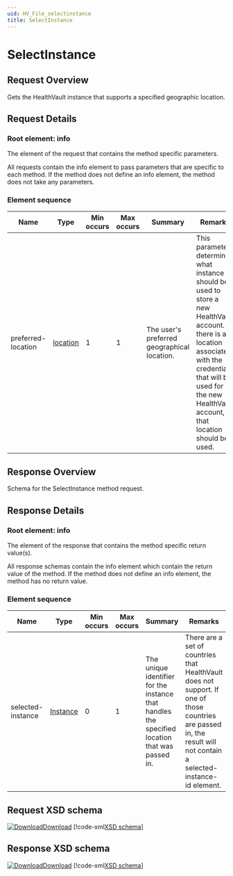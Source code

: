 ```yaml
---
uid: HV_File_selectinstance
title: SelectInstance
---
```


# SelectInstance

## Request Overview

Gets the HealthVault instance that supports a specified geographic location.

## Request Details

<a name='info'></a>

### Root element: info

The element of the request that contains the method specific parameters.

All requests contain the info element to pass parameters that are specific to each method. If the method does not define an info element, the method does not take any parameters.

### Element sequence

Name|Type|Min occurs|Max occurs|Summary|Remarks
---|---|---|---|---|---
preferred-location|[location](xref:HV_File_location)|1|1|The user's preferred geographical location.|This parameter determines what instance should be used to store a new HealthVault account. If there is a location associated with the credential that will be used for the new HealthVault account, that location should be used.

## Response Overview

Schema for the SelectInstance method request.

## Response Details

<a name='info'></a>

### Root element: info

The element of the response that contains the method specific return value(s).

All response schemas contain the info element which contain the return value of the method. If the method does not define an info element, the method has no return value.

### Element sequence

Name|Type|Min occurs|Max occurs|Summary|Remarks
---|---|---|---|---|---
selected-instance|[Instance](xref:HV_File_types#Instance)|0|1|The unique identifier for the instance that handles the specified location that was passed in.|There are a set of countries that HealthVault does not support. If one of those countries are passed in, the result will not contain a selected-instance-id element.

## Request XSD schema
[![Download](/healthvault/images/download.png)Download](../xsd/method-selectinstance.xsd)
[!code-xml[XSD schema](../xsd/method-selectinstance.xsd)]

## Response XSD schema
[![Download](/healthvault/images/download.png)Download](../xsd/response-selectinstance.xsd)
[!code-xml[XSD schema](../xsd/response-selectinstance.xsd)]
